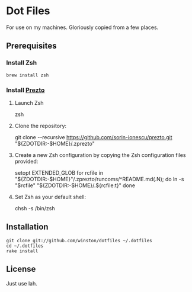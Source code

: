 # Dot Files
For use on my machines. Gloriously copied from a few places.

## Prerequisites

### Install Zsh

    brew install zsh

### Install [Prezto](https://github.com/sorin-ionescu/prezto)

1) Launch Zsh

    zsh

2) Clone the repository:

    git clone --recursive https://github.com/sorin-ionescu/prezto.git "${ZDOTDIR:-$HOME}/.zprezto"

3) Create a new Zsh configuration by copying the Zsh configuration files provided:

    setopt EXTENDED_GLOB
    for rcfile in "${ZDOTDIR:-$HOME}"/.zprezto/runcoms/^README.md(.N); do
      ln -s "$rcfile" "${ZDOTDIR:-$HOME}/.${rcfile:t}"
    done

4) Set Zsh as your default shell:

    chsh -s /bin/zsh

## Installation

    git clone git://github.com/winston/dotfiles ~/.dotfiles
    cd ~/.dotfiles
    rake install

## License

Just use lah.

